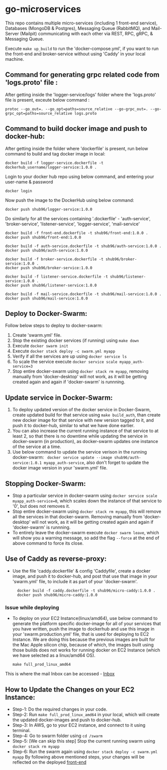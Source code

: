 # go-microservices
This repo contains multiple micro-services (including 1 front-end service), Databases (MongoDB & Postgres), Messaging Queue (RabbitMQ), and Mail-Server (Mailpit) communicating with each other via REST, RPC, gRPC, & Messaging Queue.

Execute ```make up_build``` to run the 'docker-compose.yml', if you want to run the front-end and broker-service without using 'Caddy' in your local machine.

## Command for generating grpc related code from 'logs.proto' file :
After getting inside the 'logger-service/logs' folder where the 'logs.proto' file is present,
exceute below command :
```
protoc --go_out=. --go_opt=paths=source_relative --go-grpc_out=. --go-grpc_opt=paths=source_relative logs.proto
```

## Command to build docker image and push to docker-hub:
After getting inside the folder where 'dockerfile' is present, run below command to build and tag docker image in local:
```
docker build -f logger-service.dockerfile -t dockerhub_username/logger-service:1.0.0 .
```

Login to your docker hub repo using below command, and entering your user-name & password
```
docker login
```
Now push the image to the DockerHub using below command:
```
docker push shub96/logger-service:1.0.0
```

Do similarly for all the services containing '.dockerfile' - 'auth-service', 'broker-service', 'listener-service', 'logger-service', 'mail-service'
```
docker build -f front-end.dockerfile -t shub96/front-end:1.0.0 .
docker push shub96/front-end:1.0.0

docker build -f auth-service.dockerfile -t shub96/auth-service:1.0.0 .
docker push shub96/auth-service:1.0.0

docker build -f broker-service.dockerfile -t shub96/broker-service:1.0.0 .
docker push shub96/broker-service:1.0.0

docker build -f listener-service.dockerfile -t shub96/listener-service:1.0.0 .
docker push shub96/listener-service:1.0.0

docker build -f mail-service.dockerfile -t shub96/mail-service:1.0.0 .
docker push shub96/mail-service:1.0.0
```
## Deploy to Docker-Swarm:
Follow below steps to deploy to docker-swarm:
1. Create 'swarm.yml' file.
2. Stop the existing docker services (if running) using ```make down```
3. Execute ```docker swarm init```
4. Execute ```docker stack deploy -c swarm.yml myapp```
5. Verify if all the services are up using ```docker service ls```
6. To scale the service execute ```docker service scale myapp_auth-service=3```
7. Stop entire docker-swarm using ```docker stack rm myapp```, removing manually from 'docker-desktop' will not work, as it will be getting created again and again if 'docker-swarm' is runnning.

## Update service in Docker-Swarm:
1. To deploy updated version of the docker service in Docker-Swarm, create updated build for that service using ```make build_auth```, than create new docker image for that service with new version tagged to it, and push it to docker-hub, similar to what we have done earlier.
2. You can also increase the current running instance of that service to at least 2, so that there is no downtime while updating the service in docker-swarm (in production), as docker-swarm updates one instance of the service at a time.
3. Use below command to update the service verison in the running docker-swarm:
``` docker service update --image shub96/auth-service:1.0.1 myapp_auth-service```, also don't forget to update the docker image version in your 'swarm.yml' file.

## Stopping Docker-Swarm:
- Stop a particular service in docker-swarm using ```docker service scale myapp_auth-service=0```, which scales down the instance of that service to '0', but does not removes it.
- Stop entire docker-swarm using ```docker stack rm myapp```, this will remove all the services in that docker-swarm. Removing manually from 'docker-desktop' will not work, as it will be getting created again and again if 'docker-swarm' is runnning.
- To entirely leave the docker-swarm execute ```docker swarm leave```, which will show you a warning message, so add the flag ```--force``` at the end of above command to force its close.


## Use of Caddy as reverse-proxy:
- Use the file 'caddy.dockerfile' & config 'Caddyfile', create a docker image, and push it to docker-hub, and post that use that image in your 'swarm.yml' file, to include it
  as part of your 'docker-swarm'.
  ```
    docker build -f caddy.dockerfile -t shub96/micro-caddy:1.0.0 .
    docker push shub96/micro-caddy:1.0.0
  ```

### Issue while deploying
- To deploy on your EC2 Instance(linux/amd64), use below command to generate the platform specific docker-image for all of your services that you have written, push the image to dockerhub and use this image in your 'swarm.production.yml' file, that is used for deploying to EC2 Instance. We are doing this because the previous images are built for the Mac Apple silicon chip, because of which, the images built using those builds does not works for running docker on EC2 Instance (which we have selected as a linux/amd64 OS). 

    ```make full_prod_linux_amd64```

This is where the mail Inbox can be accessed - [Inbox](http://node-1.s5m.in:8025/)

## How to Update the Changes on your EC2 Instance:
- Step-1: Do the required changes in your code.
- Step-2: Run ```make full_prod_linux_amd64``` in your local, which will create the updated docker-images and push to docker-hub.
- Step-3: In AWS, go to your EC2 instance, and connect to it using terminal.
- Step-4: Go to swarm folder using ```cd /swarm```
- Step-5: [We can skip this step] Stop the current running swarm using ```docker stack rm myapp```
- Step-6: Run the swarm again using ```docker stack deploy -c swarm.yml myapp```
By following above mentioned steps, your changes will be reflected on the deployed [front-end](https://swarm.s5m.in/)